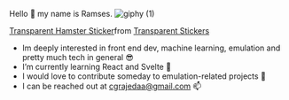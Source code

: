 Hello 👋 my name is Ramses.
![giphy (1)](https://user-images.githubusercontent.com/39100042/209718623-4a7110ca-1146-4bf8-9c20-00cbf8e38d22.gif)
<div class="tenor-gif-embed" data-postid="23687110" data-share-method="host" data-aspect-ratio="0.5625" data-width="100%"><a href="https://tenor.com/view/transparent-hamster-running-gif-23687110">Transparent Hamster Sticker</a>from <a href="https://tenor.com/search/transparent-stickers">Transparent Stickers</a></div> <script type="text/javascript" async src="https://tenor.com/embed.js"></script>

- Im deeply interested in front end dev, machine learning, emulation and pretty much tech in general 😎
- I’m currently learning React and Svelte 🌱 
- I would love to contribute someday to emulation-related projects 🤞
- I can be reached out at cgrajedaa@gmail.com 📫 

<!---
charlietud/charlietud is a ✨ special ✨ repository because its `README.md` (this file) appears on your GitHub profile.
You can click the Preview link to take a look at your changes.
--->
